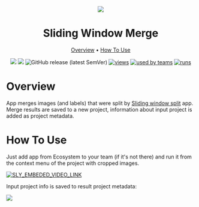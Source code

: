 <div align="center" markdown>
<img src="https://i.imgur.com/KmX0Rnx.png"/>

# Sliding Window Merge

<p align="center">
  <a href="#Overview">Overview</a> •
  <a href="#How-To-Use">How To Use</a>
</p>


[![](https://img.shields.io/badge/supervisely-ecosystem-brightgreen)](https://ecosystem.supervise.ly/apps/supervisely-ecosystem/sliding-window/merge)
[![](https://img.shields.io/badge/slack-chat-green.svg?logo=slack)](https://supervise.ly/slack)
![GitHub release (latest SemVer)](https://img.shields.io/github/v/release/supervisely-ecosystem/sliding-window)
[![views](https://app.supervise.ly/public/api/v3/ecosystem.counters?repo=supervisely-ecosystem/sliding-window/merge&counter=views&label=views)](https://supervise.ly)
[![used by teams](https://app.supervise.ly/public/api/v3/ecosystem.counters?repo=supervisely-ecosystem/sliding-window/merge&counter=downloads&label=used%20by%20teams)](https://supervise.ly)
[![runs](https://app.supervise.ly/public/api/v3/ecosystem.counters?repo=supervisely-ecosystem/sliding-window/merge&counter=runs&label=runs)](https://supervise.ly)

</div>

# Overview

App merges images (and labels) that were split by [Sliding window split](https://ecosystem.supervise.ly/apps/supervisely-ecosystem%252Fsliding-window%252Fsplit) app. Merge results are saved to a new project, information about input project is added as project metadata.

# How To Use

Just add app from Ecosystem to your team (if it's not there) and run it from the context menu of the project with cropped images. 

<a data-key="sly-embeded-video-link" href="https://youtu.be/ACw8fIiLY50" data-video-code="ACw8fIiLY50">
    <img src="https://i.imgur.com/eQYGwAb.png" alt="SLY_EMBEDED_VIDEO_LINK"  style="max-width:100%;">
</a>

Input project info is saved to result project metadata:

<img src="https://i.imgur.com/R5us9Iv.png"/>



